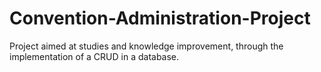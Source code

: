 # Convention-Administration-Project
Project aimed at studies and knowledge improvement, through the implementation of a CRUD in a database.
